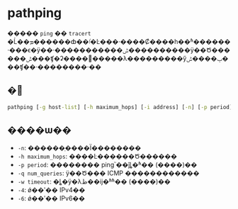 # pathping

����� `ping` �� `tracert` �Ĺ��ܡ������ȸ��ٵ�Ŀ���·����Ȼ����һ��ʱ������·���ϵ�ÿ��·�����������ݰ����������ÿ��Ծ������ݰ���ʧ�ʡ����԰�����λ���������ӳٻ����ݰ���ʧ��·��������·��

## �﷨

```cmd
pathping [-g host-list] [-h maximum_hops] [-i address] [-n] [-p period] [-q num_queries] [-w timeout] [-4 | -6] target_name
```

## ����ѡ��

-   `-n`: ������ַ����Ϊ��������
-   `-h maximum_hops`: ����Ŀ������Ծ������
-   `-p period`: �������� ping ֮��ĵȴ�ʱ�� (����)��
-   `-q num_queries`: ÿ��Ծ��� ICMP ������������
-   `-w timeout`: �ȴ�ÿ�λظ��ĳ�ʱʱ�� (����)��
-   `-4`: ǿ��ʹ�� IPv4��
-   `-6`: ǿ��ʹ�� IPv6��
